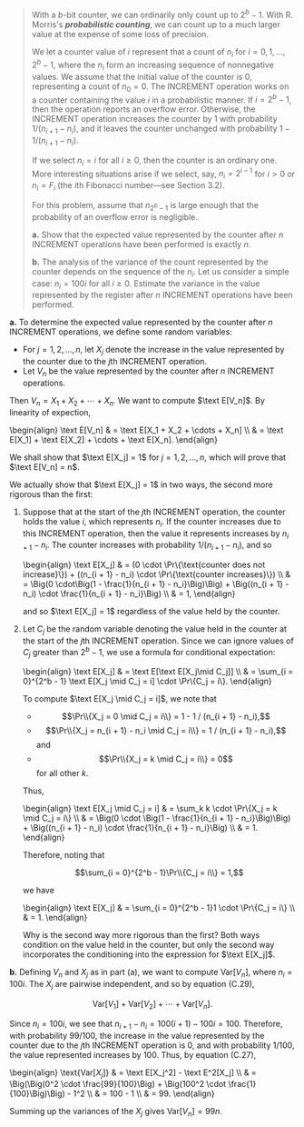 > With a $b$-bit counter, we can ordinarily only count up to $2^b - 1$. With R. Morris's ***probabilistic counting***, we can count up to a much larger value at the expense of some loss of precision.
>
> We let a counter value of $i$ represent that a count of $n_i$ for $i = 0, 1, \ldots, 2^b - 1$, where the $n_i$ form an increasing sequence of nonnegative values. We assume that the initial value of the counter is $0$, representing a count of $n_0 = 0$. The $\text{INCREMENT}$ operation works on a counter containing the value $i$ in a probabilistic manner. If $i = 2^b - 1$, then the operation reports an overflow error. Otherwise, the $\text{INCREMENT}$ operation increases the counter by $1$ with probability $1 / (n_{i + 1} - n_i)$, and it leaves the counter unchanged with probability $1 - 1 / (n_{i + 1} - n_i)$.
>
> If we select $n_i = i$ for all $i \ge 0$, then the counter is an ordinary one. More interesting situations arise if we select, say, $n_i = 2^{i - 1}$ for $i > 0$ or $n_i = F_i$ (the $i$th Fibonacci number—see Section 3.2).
>
> For this problem, assume that $n_{2^b - 1}$ is large enough that the probability of an overflow error is negligible.
>
> **a.** Show that the expected value represented by the counter after $n$ $\text{INCREMENT}$ operations have been performed is exactly $n$.
>
> **b.** The analysis of the variance of the count represented by the counter depends on the sequence of the $n_i$. Let us consider a simple case: $n_i = 100i$ for all $i \ge 0$. Estimate the variance in the value represented by the register after $n$ $\text{INCREMENT}$ operations have been performed.

**a.** To determine the expected value represented by the counter after $n$ $\text{INCREMENT}$ operations, we define some random variables:

- For $j = 1, 2, \ldots, n$, let $X_j$ denote the increase in the value represented by the counter due to the $j$th $\text{INCREMENT}$ operation.
- Let $V_n$ be the value represented by the counter after $n$ $\text{INCREMENT}$ operations.

Then $V_n = X_1 + X_2 + \cdots + X_n$. We want to compute $\text E[V_n]$. By linearity of expection,

\begin{align}
\text E[V_n] & = \text E[X_1 + X_2 + \cdots + X_n] \\\\
             & = \text E[X_1] + \text E[X_2] + \cdots + \text E[X_n].
\end{align}

We shall show that $\text E[X_j] = 1$ for $j = 1, 2, \ldots, n$, which will prove that $\text E[V_n] = n$.

We actually show that $\text E[X_j] = 1$ in two ways, the second more rigorous than the first:

1. Suppose that at the start of the $j$th $\text{INCREMENT}$ operation, the counter holds the value $i$, which represents $n_i$. If the counter increases due to this $\text{INCREMENT}$ operation, then the value it represents increases by $n_{i + 1} - n_i$. The counter increases with probability $1 / (n_{i + 1} - n_i)$, and so

    \begin{align}
    \text E[X_j] & = (0 \cdot \Pr\\{\text{counter does not increase}\\}) + ((n_{i + 1} - n_i) \cdot \Pr\\{\text{counter increases}\\}) \\\\
                 & = \Big(0 \cdot\Big(1 - \frac{1}{n_{i + 1} - n_i}\Big)\Big) + \Big((n_{i + 1} - n_i) \cdot \frac{1}{n_{i + 1} - n_i}\Big) \\\\
                 & = 1,
    \end{align}

    and so $\text E[X_j] = 1$ regardless of the value held by the counter.

2. Let $C_j$ be the random variable denoting the value held in the counter at the start of the $j$th $\text{INCREMENT}$ operation. Since we can ignore values of $C_j$ greater than $2^b - 1$, we use a formula for conditional expectation:

    \begin{align}
    \text E[X_j] & = \text E[\text E[X_j\mid C_j]] \\\\
                 & = \sum_{i = 0}^{2^b - 1} \text E[X_j \mid C_j = i] \cdot \Pr\\{C_j = i\\}.
    \end{align}

    To compute $\text E[X_j \mid C_j = i]$, we note that

    - $$\Pr\\{X_j = 0 \mid C_j = i\\} = 1 - 1 / (n_{i + 1} - n_i),$$
    - $$\Pr\\{X_j = n_{i + 1} - n_i \mid C_j = i\\} = 1 / (n_{i + 1} - n_i),$$ and
    - $$\Pr\\{X_j = k \mid C_j = i\\} = 0$$ for all other $k$.

    Thus,

    \begin{align}
    \text E[X_j \mid C_j = i] & = \sum_k k \cdot \Pr\\{X_j = k \mid C_j = i\\} \\\\
                           & = \Big(0 \cdot \Big(1 - \frac{1}{n_{i + 1} - n_i}\Big)\Big) + \Big((n_{i + 1} - n_i) \cdot \frac{1}{n_{i + 1} - n_i}\Big) \\\\
                           & = 1.
    \end{align}

    Therefore, noting that

    $$\sum_{i = 0}^{2^b - 1}\Pr\\{C_j = i\\} = 1,$$

    we have

    \begin{align}
    \text E[X_j] & = \sum_{i = 0}^{2^b - 1}1 \cdot \Pr\\{C_j = i\\} \\\\
                 & = 1.
    \end{align}

    Why is the second way more rigorous than the first? Both ways condition on the value held in the counter, but only the second way incorporates the conditioning into the expression for $\text E[X_j]$.

**b.** Defining $V_n$ and $X_j$ as in part (a), we want to compute $\text{Var}[V_n]$, where $n_i = 100i$. The $X_j$ are pairwise independent, and so by equation $\text{(C.29)}$,

$$\text{Var[$V_1$]} + \text{Var[$V_2$]} + \cdots + \text{Var[$V_n$]}.$$

Since $n_i = 100i$, we see that $n_{i + 1} - n_i = 100(i + 1) - 100i = 100$. Therefore, with probability $99 / 100$, the increase in the value represented by the counter due to the $j$th $\text{INCREMENT}$ operation is $0$, and with probability $1 / 100$, the value represented increases by $100$. Thus, by equation $\text{(C.27)}$,

\begin{align}
\text{Var[$X_j$]} & = \text E[X_j^2] - \text E^2[X_j] \\\\
                  & = \Big(\Big(0^2 \cdot \frac{99}{100}\Big) + \Big(100^2 \cdot \frac{1}{100}\Big)\Big) - 1^2 \\\\
                  & = 100 - 1 \\\\
                  & = 99.
\end{align}

Summing up the variances of the $X_j$ gives $\text{Var}[V_n] = 99n$.
